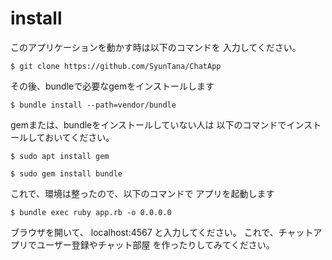 # install
このアプリケーションを動かす時は以下のコマンドを
入力してください。
```
$ git clone https://github.com/SyunTana/ChatApp
```
その後、bundleで必要なgemをインストールします
```
$ bundle install --path=vendor/bundle
```
gemまたは、bundleをインストールしていない人は
以下のコマンドでインストールしておいてください。
```
$ sudo apt install gem
```
```
$ sudo gem install bundle
```
これで、環境は整ったので、以下のコマンドで
アプリを起動します
```
$ bundle exec ruby app.rb -o 0.0.0.0
```
ブラウザを開いて、
  localhost:4567
と入力してください。
これで、チャットアプリでユーザー登録やチャット部屋
を作ったりしてみてください。
